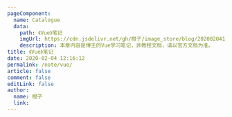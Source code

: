 ```yaml
---
pageComponent:
  name: Catalogue
  data:
    path: 《Vue》笔记
    imgUrl: https://cdn.jsdelivr.net/gh/橙子/image_store/blog/20200204143633.png
    description: 本章内容是博主的Vue学习笔记，非教程文档，请以官方文档为准。
title: 《Vue》笔记
date: 2020-02-04 12:16:12
permalink: /note/vue/
article: false
comment: false
editLink: false
author:
  name: 橙子
  link:
---
```


